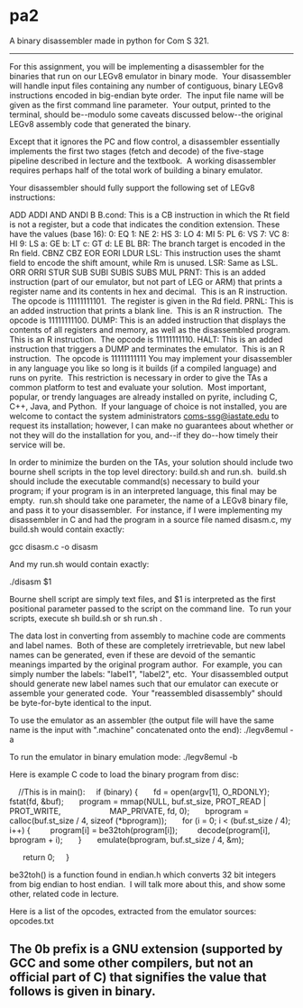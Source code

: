 # pa2
A binary disassembler made in python for Com S 321.

---
For this assignment, you will be implementing a disassembler for the binaries that run on our LEGv8 emulator in binary mode.  Your disassembler will handle input files containing any number of contiguous, binary LEGv8 instructions encoded in big-endian byte order.  The input file name will be given as the first command line parameter.  Your output, printed to the terminal, should be--modulo some caveats discussed below--the original LEGv8 assembly code that generated the binary.

Except that it ignores the PC and flow control, a disassembler essentially implements the first two stages (fetch and decode) of the five-stage pipeline described in lecture and the textbook.  A working disassembler requires perhaps half of the total work of building a binary emulator.

Your disassembler should fully support the following set of LEGv8 instructions:

ADD
ADDI
AND
ANDI
B
B.cond: This is a CB instruction in which the Rt field is not a register, but a code that indicates the condition extension. These have the values (base 16):
0: EQ
1: NE
2: HS
3: LO
4: MI
5: PL
6: VS
7: VC
8: HI
9: LS
a: GE
b: LT
c: GT
d: LE
BL
BR: The branch target is encoded in the Rn field.
CBNZ
CBZ
EOR
EORI
LDUR
LSL: This instruction uses the shamt field to encode the shift amount, while Rm is unused.
LSR: Same as LSL.
ORR
ORRI
STUR
SUB
SUBI
SUBIS
SUBS
MUL
PRNT: This is an added instruction (part of our emulator, but not part of LEG or ARM) that prints a register name and its contents in hex and decimal.  This is an R instruction.  The opcode is 11111111101.  The register is given in the Rd field.
PRNL: This is an added instruction that prints a blank line.  This is an R instruction.  The opcode is 11111111100.
DUMP: This is an added instruction that displays the contents of all registers and memory, as well as the disassembled program.  This is an R instruction.  The opcode is 11111111110.
HALT: This is an added instruction that triggers a DUMP and terminates the emulator.  This is an R instruction.  The opcode is 11111111111
You may implement your disassembler in any language you like so long is it builds (if a compiled language) and runs on pyrite.  This restriction is necessary in order to give the TAs a common platform to test and evaluate your solution.  Most important, popular, or trendy languages are already installed on pyrite, including C, C++, Java, and Python.  If your language of choice is not installed, you are welcome to contact the system administrators <coms-ssg@iastate.edu> to request its installation; however, I can make no guarantees about whether or not they will do the installation for you, and--if they do--how timely their service will be.

In order to minimize the burden on the TAs, your solution should include two bourne shell scripts in the top level directory: build.sh and run.sh.  build.sh should include the executable command(s) necessary to build your program; if your program is in an interpreted language, this final may be empty.  run.sh should take one parameter, the name of a LEGv8 binary file, and pass it to your disassembler.  For instance, if I were implementing my disassembler in C and had the program in a source file named disasm.c, my build.sh would contain exactly:

gcc disasm.c -o disasm

And my run.sh would contain exactly:

./disasm $1

Bourne shell script are simply text files, and $1 is interpreted as the first positional parameter passed to the script on the command line.  To run your scripts, execute sh build.sh or sh run.sh <legv8 assembly file>.

The data lost in converting from assembly to machine code are comments and label names.  Both of these are completely irretrievable, but new label names can be generated, even if these are devoid of the semantic meanings imparted by the original program author.  For example, you can simply number the labels: "label1", "label2", etc.  Your disassembled output should generate new label names such that our emulator can execute or assemble your generated code.  Your "reassembled disassembly" should be byte-for-byte identical to the input.

To use the emulator as an assembler (the output file will have the same name is the input with ".machine" concatenated onto the end): ./legv8emul <legv8 assembly file> -a

To run the emulator in binary emulation mode: ./legv8emul <legv8 binary file> -b

Here is example C code to load the binary program from disc:

    //This is in main():
    if (binary) {
      fd = open(argv[1], O_RDONLY);
      fstat(fd, &buf);
      program = mmap(NULL, buf.st_size, PROT_READ | PROT_WRITE,
                     MAP_PRIVATE, fd, 0);
      bprogram = calloc(buf.st_size / 4, sizeof (*bprogram));
      for (i = 0; i < (buf.st_size / 4); i++) {
        program[i] = be32toh(program[i]);
        decode(program[i], bprogram + i);
      }
      emulate(bprogram, buf.st_size / 4, &m);

      return 0;
    }


be32toh() is a function found in endian.h which converts 32 bit integers from big endian to host endian.  I will talk more about this, and show some other, related code in lecture.

Here is a list of the opcodes, extracted from the emulator sources: opcodes.txt

The 0b prefix is a GNU extension (supported by GCC and some other compilers, but not an official part of C) that signifies the value that follows is given in binary.
---
